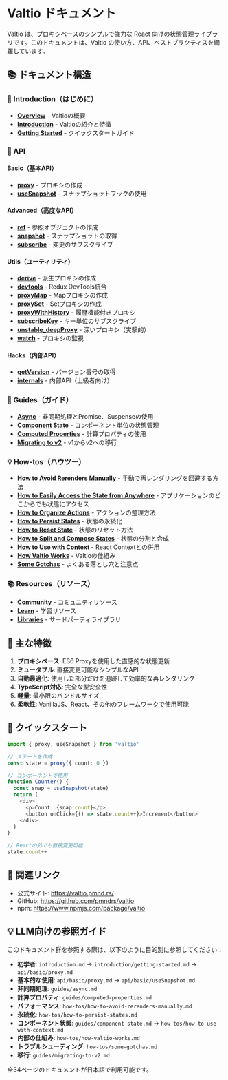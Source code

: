 # Valtio ドキュメント

Valtio は、プロキシベースのシンプルで強力な React 向けの状態管理ライブラリです。このドキュメントは、Valtio の使い方、API、ベストプラクティスを網羅しています。

## 📚 ドキュメント構造

### 🚀 Introduction（はじめに）

- **[Overview](./valtio/docs.md)** - Valtioの概要
- **[Introduction](./valtio/docs/introduction.md)** - Valtioの紹介と特徴
- **[Getting Started](./valtio/docs/introduction/getting-started.md)** - クイックスタートガイド

### 🔧 API

#### Basic（基本API）
- **[proxy](./valtio/docs/api/basic/proxy.md)** - プロキシの作成
- **[useSnapshot](./valtio/docs/api/basic/useSnapshot.md)** - スナップショットフックの使用

#### Advanced（高度なAPI）
- **[ref](./valtio/docs/api/advanced/ref.md)** - 参照オブジェクトの作成
- **[snapshot](./valtio/docs/api/advanced/snapshot.md)** - スナップショットの取得
- **[subscribe](./valtio/docs/api/advanced/subscribe.md)** - 変更のサブスクライブ

#### Utils（ユーティリティ）
- **[derive](./valtio/docs/api/utils/derive.md)** - 派生プロキシの作成
- **[devtools](./valtio/docs/api/utils/devtools.md)** - Redux DevTools統合
- **[proxyMap](./valtio/docs/api/utils/proxyMap.md)** - Mapプロキシの作成
- **[proxySet](./valtio/docs/api/utils/proxySet.md)** - Setプロキシの作成
- **[proxyWithHistory](./valtio/docs/api/utils/proxyWithHistory.md)** - 履歴機能付きプロキシ
- **[subscribeKey](./valtio/docs/api/utils/subscribeKey.md)** - キー単位のサブスクライブ
- **[unstable_deepProxy](./valtio/docs/api/utils/unstable_deepProxy.md)** - 深いプロキシ（実験的）
- **[watch](./valtio/docs/api/utils/watch.md)** - プロキシの監視

#### Hacks（内部API）
- **[getVersion](./valtio/docs/api/hacks/getVersion.md)** - バージョン番号の取得
- **[internals](./valtio/docs/api/hacks/internals.md)** - 内部API（上級者向け）

### 📖 Guides（ガイド）

- **[Async](./valtio/docs/guides/async.md)** - 非同期処理とPromise、Suspenseの使用
- **[Component State](./valtio/docs/guides/component-state.md)** - コンポーネント単位の状態管理
- **[Computed Properties](./valtio/docs/guides/computed-properties.md)** - 計算プロパティの使用
- **[Migrating to v2](./valtio/docs/guides/migrating-to-v2.md)** - v1からv2への移行

### 💡 How-tos（ハウツー）

- **[How to Avoid Rerenders Manually](./valtio/docs/how-tos/how-to-avoid-rerenders-manually.md)** - 手動で再レンダリングを回避する方法
- **[How to Easily Access the State from Anywhere](./valtio/docs/how-tos/how-to-easily-access-the-state-from-anywhere-in-the-application.md)** - アプリケーションのどこからでも状態にアクセス
- **[How to Organize Actions](./valtio/docs/how-tos/how-to-organize-actions.md)** - アクションの整理方法
- **[How to Persist States](./valtio/docs/how-tos/how-to-persist-states.md)** - 状態の永続化
- **[How to Reset State](./valtio/docs/how-tos/how-to-reset-state.md)** - 状態のリセット方法
- **[How to Split and Compose States](./valtio/docs/how-tos/how-to-split-and-compose-states.md)** - 状態の分割と合成
- **[How to Use with Context](./valtio/docs/how-tos/how-to-use-with-context.md)** - React Contextとの併用
- **[How Valtio Works](./valtio/docs/how-tos/how-valtio-works.md)** - Valtioの仕組み
- **[Some Gotchas](./valtio/docs/how-tos/some-gotchas.md)** - よくある落とし穴と注意点

### 📚 Resources（リソース）

- **[Community](./valtio/docs/resources/community.md)** - コミュニティリソース
- **[Learn](./valtio/docs/resources/learn.md)** - 学習リソース
- **[Libraries](./valtio/docs/resources/libraries.md)** - サードパーティライブラリ

## 🎯 主な特徴

1. **プロキシベース**: ES6 Proxyを使用した直感的な状態更新
2. **ミュータブル**: 直接変更可能なシンプルなAPI
3. **自動最適化**: 使用した部分だけを追跡して効率的な再レンダリング
4. **TypeScript対応**: 完全な型安全性
5. **軽量**: 最小限のバンドルサイズ
6. **柔軟性**: VanillaJS、React、その他のフレームワークで使用可能

## 📝 クイックスタート

```typescript
import { proxy, useSnapshot } from 'valtio'

// ステートを作成
const state = proxy({ count: 0 })

// コンポーネントで使用
function Counter() {
  const snap = useSnapshot(state)
  return (
    <div>
      <p>Count: {snap.count}</p>
      <button onClick={() => state.count++}>Increment</button>
    </div>
  )
}

// Reactの外でも直接変更可能
state.count++
```

## 🔗 関連リンク

- 公式サイト: https://valtio.pmnd.rs/
- GitHub: https://github.com/pmndrs/valtio
- npm: https://www.npmjs.com/package/valtio

## 💡 LLM向けの参照ガイド

このドキュメント群を参照する際は、以下のように目的別に参照してください：

- **初学者**: `introduction.md` → `introduction/getting-started.md` → `api/basic/proxy.md`
- **基本的な使用**: `api/basic/proxy.md` → `api/basic/useSnapshot.md`
- **非同期処理**: `guides/async.md`
- **計算プロパティ**: `guides/computed-properties.md`
- **パフォーマンス**: `how-tos/how-to-avoid-rerenders-manually.md`
- **永続化**: `how-tos/how-to-persist-states.md`
- **コンポーネント状態**: `guides/component-state.md` → `how-tos/how-to-use-with-context.md`
- **内部の仕組み**: `how-tos/how-valtio-works.md`
- **トラブルシューティング**: `how-tos/some-gotchas.md`
- **移行**: `guides/migrating-to-v2.md`

全34ページのドキュメントが日本語で利用可能です。
